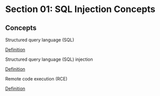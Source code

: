 # Section 01: SQL Injection Concepts

## Concepts
Structured query language (SQL)

[Definition](../definitions/definitions_S.md#structured-query-language)

Structured query language (SQL) injection

[Definition](../definitions/definitions_S.md#structured-query-language-injection)

Remote code execution (RCE)

[Definition](../definitions/definitions_R.md#remote-code-execution)
